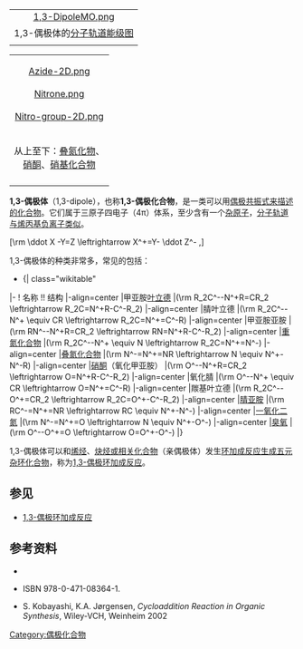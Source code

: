 |                                                                                                |
| :--------------------------------------------------------------------------------------------: |
| [1,3-DipoleMO.png](https://zh.wikipedia.org/wiki/File:1,3-DipoleMO.png "fig:1,3-DipoleMO.png") |
|                        1,3-偶极体的[分子轨道能级图](../Page/分子轨道能级图.md "wikilink")                        |
|                                                                                                |

<table>
<tbody>
<tr class="odd">
<td style="text-align: center;"><p><a href="https://zh.wikipedia.org/wiki/File:Azide-2D.png" title="fig:Azide-2D.png">Azide-2D.png</a><br />
<br />
<a href="https://zh.wikipedia.org/wiki/File:Nitrone.png" title="fig:Nitrone.png">Nitrone.png</a><br />
<br />
<a href="https://zh.wikipedia.org/wiki/File:Nitro-group-2D.png" title="fig:Nitro-group-2D.png">Nitro-group-2D.png</a></p></td>
</tr>
<tr class="even">
<td style="text-align: center;"><p>从上至下：<a href="../Page/叠氮化物.md" title="wikilink">叠氮化物</a>、<br />
<a href="../Page/硝酮.md" title="wikilink">硝酮</a>、<a href="../Page/硝基化合物.md" title="wikilink">硝基化合物</a></p></td>
</tr>
<tr class="odd">
<td style="text-align: center;"></td>
</tr>
</tbody>
</table>

**1,3-偶极体**（1,3-dipole），也称**1,3-偶极化合物**，是一类可以用[偶极](../Page/偶极.md "wikilink")[共振式来描述的化合物](../Page/共振式.md "wikilink")。它们属于三原子四电子（4π）体系，至少含有一个[杂原子](../Page/杂原子.md "wikilink")，[分子轨道与](../Page/分子轨道.md "wikilink")[烯丙基](../Page/烯丙基.md "wikilink")[负离子类似](../Page/负离子.md "wikilink")。

\[\rm \ddot X -Y=Z \leftrightarrow X^+=Y- \ddot Z^- \,\]

1,3-偶极体的种类非常多，常见的包括：

  -
    {| class="wikitable"

|- \! 名称 \!\! 结构 |-align=center |甲亚胺[叶立德](../Page/叶立德.md "wikilink")
|\(\rm R_2C^--N^+R=CR_2 \leftrightarrow R_2C=N^+R-C^-R_2\)
|-align=center |腈叶立德
|\(\rm R_2C^--N^+ \equiv CR \leftrightarrow R_2C=N^+=C^-R\)
|-align=center |甲亚胺亚胺
|\(\rm RN^--N^+R=CR_2 \leftrightarrow RN=N^+R-C^-R_2\) |-align=center
|[重氮化合物](../Page/重氮化合物.md "wikilink")
|\(\rm R_2C^--N^+ \equiv N \leftrightarrow R_2C=N^+=N^-\) |-align=center
|[叠氮化合物](../Page/叠氮化合物.md "wikilink")
|\(\rm N^-=N^+=NR \leftrightarrow N \equiv N^+-N^-R\) |-align=center
|[硝酮](../Page/硝酮.md "wikilink")（氧化甲亚胺）
|\(\rm O^--N^+R=CR_2 \leftrightarrow O=N^+R-C^-R_2\) |-align=center |氧化腈
|\(\rm O^--N^+ \equiv CR \leftrightarrow O=N^+=C^-R\) |-align=center
|羰基叶立德 |\(\rm R_2C^--O^+=CR_2 \leftrightarrow R_2C=O^+-C^-R_2\)
|-align=center |[腈亚胺](../Page/腈亚胺.md "wikilink")
|\(\rm RC^-=N^+=NR \leftrightarrow RC \equiv N^+-N^-\) |-align=center
|[一氧化二氮](../Page/一氧化二氮.md "wikilink")
|\(\rm N^-=N^+=O \leftrightarrow N \equiv N^+-O^-\) |-align=center
|[臭氧](../Page/臭氧.md "wikilink")
|\(\rm O^--O^+=O \leftrightarrow O=O^+-O^-\) |}

1,3-偶极体可以和[烯烃](../Page/烯烃.md "wikilink")、[炔烃或相关化合物](../Page/炔烃.md "wikilink")（亲偶极体）发生[环加成反应生成五元](../Page/环加成反应.md "wikilink")[杂环化合物](../Page/杂环化合物.md "wikilink")，称为[1,3-偶极环加成反应](../Page/1,3-偶极环加成反应.md "wikilink")。

## 参见

  - [1,3-偶极环加成反应](../Page/1,3-偶极环加成反应.md "wikilink")

## 参考资料

  -
  - ISBN 978-0-471-08364-1.

  - S. Kobayashi, K.A. Jørgensen, *Cycloaddition Reaction in Organic
    Synthesis*, Wiley-VCH, Weinheim 2002

[Category:偶极化合物](https://zh.wikipedia.org/wiki/Category:偶极化合物 "wikilink")